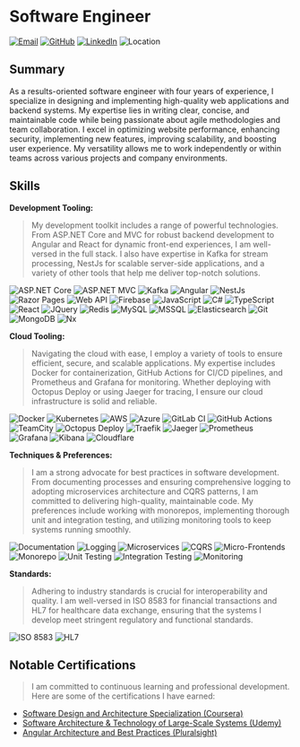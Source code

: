 # Software Engineer

[![Email](https://img.shields.io/badge/Email-asadu.anthony%40outlook.com-red)](mailto:asadu.anthony@outlook.com)
[![GitHub](https://img.shields.io/badge/GitHub-itstonero-black?logo=github)](https://github.com/itstonero)
[![LinkedIn](https://img.shields.io/badge/LinkedIn-itstonero-white?logo=linkedin)](https://www.linkedin.com/in/chigozie-anthony-asadu/)
![Location](https://img.shields.io/badge/Location-Lagos%2C%20NG-blue)

## Summary

As a results-oriented software engineer with four years of experience, I specialize in designing and implementing high-quality web applications and backend systems. My expertise lies in writing clear, concise, and maintainable code while being passionate about agile methodologies and team collaboration. I excel in optimizing website performance, enhancing security, implementing new features, improving scalability, and boosting user experience. My versatility allows me to work independently or within teams across various projects and company environments.

## Skills

**Development Tooling:**  
> My development toolkit includes a range of powerful technologies. From ASP.NET Core and MVC for robust backend development to Angular and React for dynamic front-end experiences, I am well-versed in the full stack. I also have expertise in Kafka for stream processing, NestJs for scalable server-side applications, and a variety of other tools that help me deliver top-notch solutions.
> 
![ASP.NET Core](https://img.shields.io/badge/-ASP.NET%20Core-512BD4?logo=.net)
![ASP.NET MVC](https://img.shields.io/badge/-ASP.NET%20MVC-512BD4?logo=.net)
![Kafka](https://img.shields.io/badge/-Kafka-231F20?logo=apache-kafka)
![Angular](https://img.shields.io/badge/-Angular-DD0031?logo=angular)
![NestJs](https://img.shields.io/badge/-NestJs-E0234E?logo=nestjs)
![Razor Pages](https://img.shields.io/badge/-Razor%20Pages-512BD4?logo=.net)
![Web API](https://img.shields.io/badge/-Web%20API-512BD4?logo=.net)
![Firebase](https://img.shields.io/badge/-Firebase-FFCA28?logo=firebase)
![JavaScript](https://img.shields.io/badge/-JavaScript-F7DF1E?logo=javascript)
![C#](https://img.shields.io/badge/-C%23-239120?logo=c-sharp)
![TypeScript](https://img.shields.io/badge/-TypeScript-007ACC?logo=typescript)
![React](https://img.shields.io/badge/-React-61DAFB?logo=react)
![JQuery](https://img.shields.io/badge/-JQuery-0769AD?logo=jquery)
![Redis](https://img.shields.io/badge/-Redis-DC382D?logo=redis)
![MySQL](https://img.shields.io/badge/-MySQL-4479A1?logo=mysql)
![MSSQL](https://img.shields.io/badge/-MSSQL-CC2927?logo=microsoft-sql-server)
![Elasticsearch](https://img.shields.io/badge/-Elasticsearch-005571?logo=elasticsearch)
![Git](https://img.shields.io/badge/-Git-F05032?logo=git)
![MongoDB](https://img.shields.io/badge/-MongoDB-47A248?logo=mongodb)
![Nx](https://img.shields.io/badge/-Nx-143055?logo=nx)

**Cloud Tooling:**  
> Navigating the cloud with ease, I employ a variety of tools to ensure efficient, secure, and scalable applications. My expertise includes Docker for containerization, GitHub Actions for CI/CD pipelines, and Prometheus and Grafana for monitoring. Whether deploying with Octopus Deploy or using Jaeger for tracing, I ensure our cloud infrastructure is solid and reliable.

![Docker](https://img.shields.io/badge/-Docker-2496ED?logo=docker)
![Kubernetes](https://img.shields.io/badge/-Kubernetes-326CE5?logo=kubernetes)
![AWS](https://img.shields.io/badge/-AWS-232F3E?logo=amazon-aws)
![Azure](https://img.shields.io/badge/-Azure-0078D4?logo=microsoft-azure)
![GitLab CI](https://img.shields.io/badge/-GitLab%20CI-FC6D26?logo=gitlab)
![GitHub Actions](https://img.shields.io/badge/-GitHub%20Actions-2088FF?logo=github-actions)
![TeamCity](https://img.shields.io/badge/-TeamCity-000000?logo=teamcity)
![Octopus Deploy](https://img.shields.io/badge/-Octopus%20Deploy-0D80EA?logo=octopus-deploy)
![Traefik](https://img.shields.io/badge/-Traefik-24A1C1?logo=traefik)
![Jaeger](https://img.shields.io/badge/-Jaeger-0080FF?logo=jaeger)
![Prometheus](https://img.shields.io/badge/-Prometheus-E6522C?logo=prometheus)
![Grafana](https://img.shields.io/badge/-Grafana-F46800?logo=grafana)
![Kibana](https://img.shields.io/badge/-Kibana-005571?logo=kibana)
![Cloudflare](https://img.shields.io/badge/-Cloudflare-F38020?logo=cloudflare)

**Techniques & Preferences:**  
> I am a strong advocate for best practices in software development. From documenting processes and ensuring comprehensive logging to adopting microservices architecture and CQRS patterns, I am committed to delivering high-quality, maintainable code. My preferences include working with monorepos, implementing thorough unit and integration testing, and utilizing monitoring tools to keep systems running smoothly.

![Documentation](https://img.shields.io/badge/-Documentation-4E9A06?logo=read-the-docs)
![Logging](https://img.shields.io/badge/-Logging-3E4E88?logo=logstash)
![Microservices](https://img.shields.io/badge/-Microservices-0078D7?logo=microgen)
![CQRS](https://img.shields.io/badge/-CQRS-008080?logo=cqrs)
![Micro-Frontends](https://img.shields.io/badge/-Micro--Frontends-FF6F61?logo=frontend)
![Monorepo](https://img.shields.io/badge/-Monorepo-4B0082?logo=nx)
![Unit Testing](https://img.shields.io/badge/-Unit%20Testing-6DB33F?logo=testing-library)
![Integration Testing](https://img.shields.io/badge/-Integration%20Testing-007396?logo=java)
![Monitoring](https://img.shields.io/badge/-Monitoring-E6522C?logo=prometheus)

**Standards:**  
> Adhering to industry standards is crucial for interoperability and quality. I am well-versed in ISO 8583 for financial transactions and HL7 for healthcare data exchange, ensuring that the systems I develop meet stringent regulatory and functional standards.

![ISO 8583](https://img.shields.io/badge/-ISO%208583-FF9933?logo=iso)
![HL7](https://img.shields.io/badge/-HL7-FF3300?logo=hl7)

## Notable Certifications

> I am committed to continuous learning and professional development. Here are some of the certifications I have earned:

- [Software Design and Architecture Specialization (Coursera)](https://www.coursera.org/account/accomplishments/specialization/MWZKNM6WG4P4)
- [Software Architecture & Technology of Large-Scale Systems (Udemy)](https://udemy-certificate.s3.amazonaws.com/pdf/UC-86422d0b-aceb-4388-8254-fb778c1fe9e5.pdf)
- [Angular Architecture and Best Practices (Pluralsight)](https://app.pluralsight.com/achievements/share/b9382fcb-d9d9-4793-a491-cd39f20a57ed)
